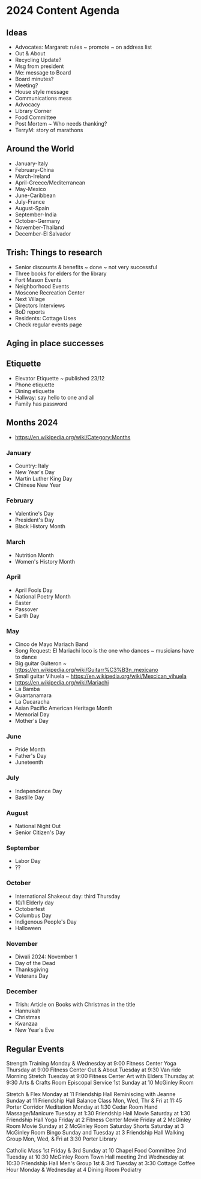 # 2024 Content Agenda


## Ideas

* Advocates: Margaret: rules ~ promote ~ on address list
* Out & About
* Recycling Update?
* Msg from president
* Me: message to Board
* Board minutes?
* Meeting?
* House style message
* Communications mess
* Advocacy
* Library Corner
* Food Committee
* Post Mortem ~ Who needs thanking?
* TerryM: story of marathons

## Around the World

* January-Italy
* February-China
* March-Ireland
* April-Greece/Mediterranean
* May-Mexico
* June-Caribbean
* July-France
* August-Spain
* September-India
* October-Germany
* November-Thailand
* December-El Salvador


## Trish: Things to research

* Senior discounts & benefits ~ done ~ not very successful
* Three books for elders for the library
* Fort Mason Events
* Neighborhood Events
* Moscone Recreation Center
* Next Village
* Directors Interviews
* BoD reports
* Residents: Cottage Uses
* Check regular events page

## Aging in place successes

## Etiquette

* Elevator Etiquette ~ published 23/12
* Phone etiquette
* Dining etiquette
* Hallway: say hello to one and all
* Family has password

## Months 2024

* https://en.wikipedia.org/wiki/Category:Months

### January

* Country: Italy
* New Year's Day
* Martin Luther King Day
* Chinese New Year

### February

* Valentine's Day
* President's Day
* Black History Month


### March

* Nutrition Month
* Women's History Month

### April

* April Fools Day
* National Poetry Month
* Easter
* Passover
* Earth Day


### May

* Cinco de Mayo Mariach Band
* Song Request: El Mariachi loco is the one who dances ~ musicians have to dance
* Big guitar Guiteron ~ https://en.wikipedia.org/wiki/Guitarr%C3%B3n_mexicano
* Small guitar Vihuela ~ https://en.wikipedia.org/wiki/Mexcican_vihuela
* https://en.wikipedia.org/wiki/Mariachi
* La Bamba
* Guantanamara
* La Cucaracha
* Asian Pacific American Heritage Month
* Memorial Day
* Mother's Day


### June

* Pride Month
* Father's Day
* Juneteenth


### July

* Independence Day
* Bastille Day


### August

* National Night Out
* Senior Citizen's Day

### September

* Labor Day
* ??

### October

* International Shakeout day: third Thursday
* 10/1 Elderly day
* Octoberfest
* Columbus Day
* Indigenous People's Day
* Halloween


### November

* Diwali 2024: November 1
* Day of the Dead
* Thanksgiving
* Veterans Day


### December

* Trish: Article on Books with Christmas in the title
* Hannukah
* Christmas
* Kwanzaa
* New Year's Eve


## Regular Events
Strength Training	Monday & Wednesday at 9:00 		Fitness Center
Yoga				Thursday at 9:00 				Fitness Center
Out & About 	Tuesday at 9:30		Van ride
Morning Stretch	Tuesday at 9:00		Fitness Center
Art with Elders	Thursday at 9:30		Arts & Crafts Room
Episcopal Service	1st Sunday at 10		McGinley Room

Stretch & Flex	Monday at 11		Friendship Hall
Reminiscing with Jeanne	Sunday at 11		Friendship Hall
Balance Class	Mon, Wed, Thr & Fri at 11:45		Porter Corridor
Meditation	Monday at 1:30		Cedar Room
Hand Massage/Manicure	Tuesday at 1:30		Friendship Hall
Movie	Saturday at 1:30		Friendship Hall
Yoga	Friday at 2		Fitness Center
Movie	Friday at 2		McGinley Room
Movie	Sunday at 2		McGinley Room
Saturday Shorts	Saturday at 3		McGinley Room
Bingo	Sunday and Tuesday at 3		Friendship Hall
Walking Group	Mon, Wed, & Fri at 3:30		Porter Library

Catholic Mass	1st Friday & 3rd Sunday at 10		Chapel
Food Committee	2nd Tuesday at 10:30		McGinley Room
Town Hall meeting	2nd Wednesday at 10:30		Friendship Hall
Men's Group	1st & 3rd Tuesday at 3:30		Cottage
Coffee Hour	Monday & Wednesday at 4		Dining Room
Podiatry